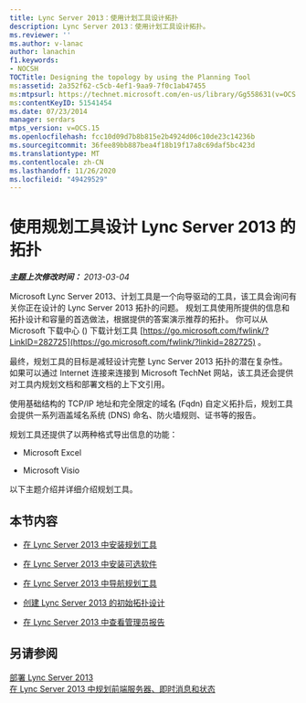 ```yaml
---
title: Lync Server 2013：使用计划工具设计拓扑
description: Lync Server 2013：使用计划工具设计拓扑。
ms.reviewer: ''
ms.author: v-lanac
author: lanachin
f1.keywords:
- NOCSH
TOCTitle: Designing the topology by using the Planning Tool
ms:assetid: 2a352f62-c5cb-4ef1-9aa9-7f0c1ab47455
ms:mtpsurl: https://technet.microsoft.com/en-us/library/Gg558631(v=OCS.15)
ms:contentKeyID: 51541454
ms.date: 07/23/2014
manager: serdars
mtps_version: v=OCS.15
ms.openlocfilehash: fcc10d09d7b8b815e2b4924d06c10de23c14236b
ms.sourcegitcommit: 36fee89bb887bea4f18b19f17a8c69daf5bc423d
ms.translationtype: MT
ms.contentlocale: zh-CN
ms.lasthandoff: 11/26/2020
ms.locfileid: "49429529"
---
```

# <a name="designing-the-topology-for-lync-server-2013-by-using-the-planning-tool"></a>使用规划工具设计 Lync Server 2013 的拓扑

<div data-xmlns="http://www.w3.org/1999/xhtml">

<div class="topic" data-xmlns="http://www.w3.org/1999/xhtml" data-msxsl="urn:schemas-microsoft-com:xslt" data-cs="https://msdn.microsoft.com/">

<div data-asp="https://msdn2.microsoft.com/asp">



</div>

<div id="mainSection">

<div id="mainBody">

<span> </span>

_**主题上次修改时间：** 2013-03-04_

Microsoft Lync Server 2013、计划工具是一个向导驱动的工具，该工具会询问有关你正在设计的 Lync Server 2013 拓扑的问题。 规划工具使用所提供的信息和拓扑设计和容量的首选做法，根据提供的答案演示推荐的拓扑。 你可以从 Microsoft 下载中心 () 下载计划工具 [https://go.microsoft.com/fwlink/?LinkID=282725](https://go.microsoft.com/fwlink/?linkid=282725) 。

最终，规划工具的目标是减轻设计完整 Lync Server 2013 拓扑的潜在复杂性。 如果可以通过 Internet 连接来连接到 Microsoft TechNet 网站，该工具还会提供对工具内规划文档和部署文档的上下文引用。

使用基础结构的 TCP/IP 地址和完全限定的域名 (Fqdn) 自定义拓扑后，规划工具会提供一系列涵盖域名系统 (DNS) 命名、防火墙规则、证书等的报告。

规划工具还提供了以两种格式导出信息的功能：

  - Microsoft Excel

  - Microsoft Visio

以下主题介绍并详细介绍规划工具。

<div>

## <a name="in-this-section"></a>本节内容

  - [在 Lync Server 2013 中安装规划工具](lync-server-2013-installing-the-planning-tool.md)

  - [在 Lync Server 2013 中安装可选软件](lync-server-2013-installing-optional-software.md)

  - [在 Lync Server 2013 中导航规划工具](lync-server-2013-navigating-the-planning-tool.md)

  - [创建 Lync Server 2013 的初始拓扑设计](lync-server-2013-create-the-initial-topology-design.md)

  - [在 Lync Server 2013 中查看管理员报告](lync-server-2013-reviewing-the-administrator-reports.md)

</div>

<div>

## <a name="see-also"></a>另请参阅


[部署 Lync Server 2013](lync-server-2013-deploying-lync-server.md)  
[在 Lync Server 2013 中规划前端服务器、即时消息和状态](lync-server-2013-planning-for-front-end-servers-instant-messaging-and-presence.md)  
  

</div>

</div>

<span> </span>

</div>

</div>

</div>


